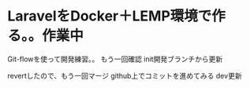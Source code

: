# LaravelをDocker＋LEMP環境で作る。。作業中

Git-flowを使って開発練習。。
もう一回確認
init開発ブランチから更新

revertしたので、もう一回マージ
github上でコミットを進めてみる
dev更新

